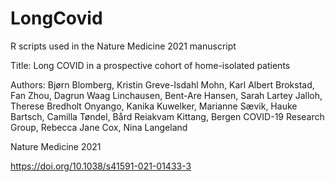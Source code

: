 # LongCovid
R scripts used in the Nature Medicine 2021 manuscript

Title:
Long COVID in a prospective cohort of home-isolated patients

Authors:
Bjørn Blomberg, Kristin Greve-Isdahl Mohn, Karl Albert Brokstad, Fan Zhou, Dagrun Waag Linchausen,
Bent-Are Hansen, Sarah Lartey Jalloh, Therese Bredholt Onyango, Kanika Kuwelker, Marianne Sævik, 
Hauke Bartsch, Camilla Tøndel, Bård Reiakvam Kittang, Bergen COVID-19 Research Group, Rebecca Jane Cox, Nina Langeland

Nature Medicine 2021

https://doi.org/10.1038/s41591-021-01433-3
